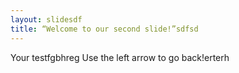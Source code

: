 ```yaml
---
layout: slidesdf
title: “Welcome to our second slide!”sdfsd
---
```

Your testfgbhreg
Use the left arrow to go back!erterh
